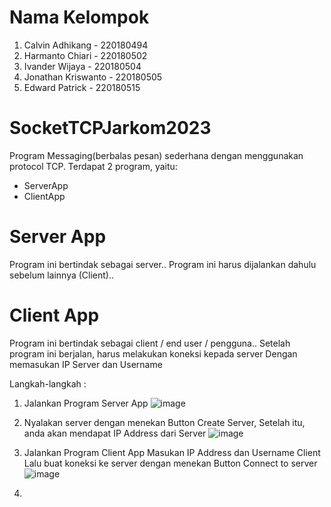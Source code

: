 # Nama Kelompok
1. Calvin Adhikang - 220180494
2. Harmanto Chiari - 220180502
3. Ivander Wijaya - 220180504
4. Jonathan Kriswanto - 220180505
5. Edward Patrick - 220180515

# SocketTCPJarkom2023
Program Messaging(berbalas pesan) sederhana dengan menggunakan protocol TCP.
Terdapat 2 program, yaitu: 
- ServerApp
- ClientApp

# Server App
Program ini bertindak sebagai server..
Program ini harus dijalankan dahulu sebelum lainnya (Client)..

# Client App
Program ini bertindak sebagai client / end user / pengguna..
Setelah program ini berjalan, harus melakukan koneksi kepada server
Dengan memasukan IP Server dan Username

Langkah-langkah :
1. Jalankan Program Server App
![image](https://github.com/EdwardPatrick34/SocketTCPJarkom2023/assets/116498463/ea8a21bd-68ef-4ce9-9eea-daa760e75968)

2. Nyalakan server dengan menekan Button Create Server,
Setelah itu, anda akan mendapat IP Address dari Server
![image](https://github.com/EdwardPatrick34/SocketTCPJarkom2023/assets/116498463/62387e2a-d75d-4b8a-b411-f42ae0cc0348)

3. Jalankan Program Client App
Masukan IP Address dan Username Client
Lalu buat koneksi ke server dengan menekan Button Connect to server
![image](https://github.com/EdwardPatrick34/SocketTCPJarkom2023/assets/116498463/53c506ff-524b-445e-84bc-540fcef3b489)

5. 
